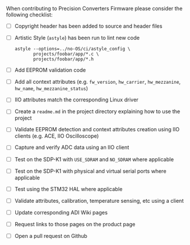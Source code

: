 When contributing to Precision Converters Firmware please consider the
following checklist:

- [ ] Copyright header has been added to source and header files
- [ ] Artistic Style (`astyle`) has been run to lint new code
  ```
  astyle --options=../no-OS/ci/astyle_config \
         projects/foobar/app/*.c \
         projects/foobar/app/*.h
  ```
- [ ] Add EEPROM validation code
- [ ] Add all context attributes (e.g. `fw_version`, `hw_carrier`,
      `hw_mezzanine`, `hw_name`, `hw_mezzanine_status`)
- [ ] IIO attributes match the corresponding Linux driver
- [ ] Create a `readme.md` in the project directory explaining how to use the
      project

- [ ] Validate EEPROM detection and context attributes creation using IIO
      clients (e.g. ACE, IIO Oscilloscope)
- [ ] Capture and verify ADC data using an IIO client
- [ ] Test on the SDP-K1 with `USE_SDRAM` and `NO_SDRAM` where applicable
- [ ] Test on the SDP-K1 with physical and virtual serial ports where
      applicable
- [ ] Test using the STM32 HAL where applicable
- [ ] Validate attributes, calibration, temperature sensing, etc using a client

- [ ] Update corresponding ADI Wiki pages
- [ ] Request links to those pages on the product page

- [ ] Open a pull request on Github
